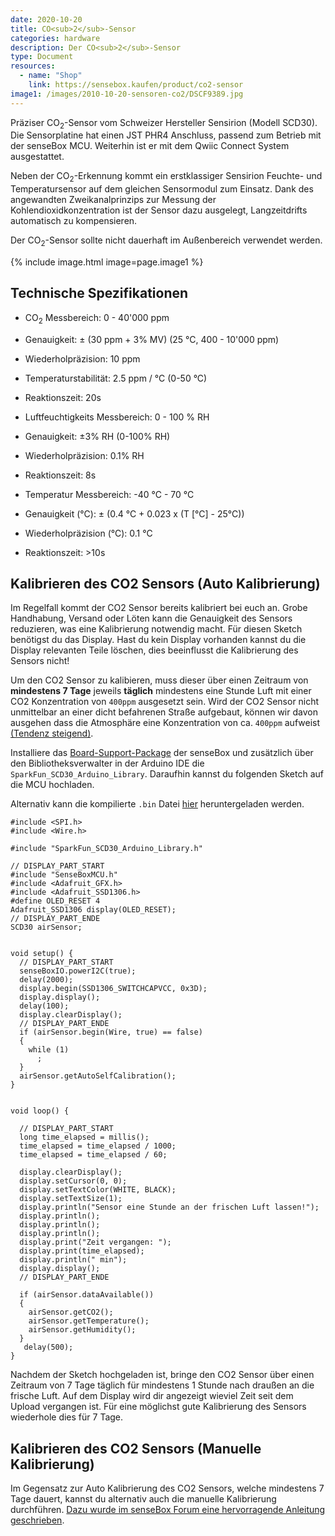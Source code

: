 ```yaml
---
date: 2020-10-20
title: CO<sub>2</sub>-Sensor
categories: hardware
description: Der CO<sub>2</sub>-Sensor
type: Document
resources:
  - name: "Shop"
    link: https://sensebox.kaufen/product/co2-sensor
image1: /images/2010-10-20-sensoren-co2/DSCF9389.jpg
---
```


Präziser CO<sub>2</sub>-Sensor vom Schweizer Hersteller Sensirion (Modell SCD30). Die Sensorplatine hat einen JST PHR4 Anschluss, passend zum Betrieb mit der senseBox MCU. Weiterhin ist er mit dem Qwiic Connect System ausgestattet.

Neben der CO<sub>2</sub>-Erkennung kommt ein erstklassiger Sensirion Feuchte- und Temperatursensor auf dem gleichen Sensormodul zum Einsatz. Dank des angewandten Zweikanalprinzips zur Messung der Kohlendioxidkonzentration ist der Sensor dazu ausgelegt, Langzeitdrifts automatisch zu kompensieren.

Der CO<sub>2</sub>-Sensor sollte nicht dauerhaft im Außenbereich verwendet werden. 

{% include image.html image=page.image1 %}

## Technische Spezifikationen

- CO<sub>2</sub> Messbereich: 0 - 40'000 ppm
- Genauigkeit: ± (30 ppm + 3% MV) (25 °C, 400 - 10'000 ppm)
- Wiederholpräzision: 10 ppm
- Temperaturstabilität: 2.5 ppm / °C (0-50 °C)
- Reaktionszeit: 20s

- Luftfeuchtigkeits Messbereich: 0 - 100 % RH
- Genauigkeit: ±3% RH (0-100% RH)
- Wiederholpräzision: 0.1% RH
- Reaktionszeit: 8s

- Temperatur Messbereich: -40 °C - 70 °C
- Genauigkeit (°C): ± (0.4 °C + 0.023 x (T [°C] - 25°C))
- Wiederholpräzision (°C): 0.1 °C
- Reaktionszeit: >10s


## Kalibrieren des CO2 Sensors (Auto Kalibrierung)

Im Regelfall kommt der CO2 Sensor bereits kalibriert bei euch an. Grobe Handhabung, Versand oder Löten kann die Genauigkeit des Sensors reduzieren, was eine Kalibrierung notwendig macht. Für diesen Sketch benötigst du das Display. Hast du kein Display vorhanden kannst du die Display relevanten Teile löschen, dies beeinflusst die Kalibrierung des Sensors nicht!

Um den CO2 Sensor zu kalibieren, muss dieser über einen Zeitraum von **mindestens 7 Tage** jeweils **täglich** mindestens eine Stunde Luft mit einer CO2 Konzentration von `400ppm` ausgesetzt sein. Wird der CO2 Sensor nicht unmittelbar an einer dicht befahrenen Straße aufgebaut, können wir davon ausgehen dass die Atmosphäre eine Konzentration von ca. `400ppm` aufweist <a href="https://www.esrl.noaa.gov/gmd/ccgg/trends//">(Tendenz steigend)</a>. 

Installiere das [Board-Support-Package](https://docs.sensebox.de/arduino/board-support-package-installieren/) der senseBox und zusätzlich über den Bibliotheksverwalter in der Arduino IDE die `SparkFun_SCD30_Arduino_Library`. Daraufhin kannst du folgenden Sketch auf die MCU hochladen.  

Alternativ kann die kompilierte `.bin` Datei [hier](/docs/sensebox_co2_calibrate.bin) heruntergeladen werden.

```arduino 
#include <SPI.h>
#include <Wire.h>

#include "SparkFun_SCD30_Arduino_Library.h"

// DISPLAY_PART_START
#include "SenseBoxMCU.h"
#include <Adafruit_GFX.h>
#include <Adafruit_SSD1306.h>
#define OLED_RESET 4
Adafruit_SSD1306 display(OLED_RESET);
// DISPLAY_PART_ENDE
SCD30 airSensor;


void setup() {
  // DISPLAY_PART_START
  senseBoxIO.powerI2C(true);
  delay(2000);
  display.begin(SSD1306_SWITCHCAPVCC, 0x3D);
  display.display();
  delay(100);
  display.clearDisplay();
  // DISPLAY_PART_ENDE
  if (airSensor.begin(Wire, true) == false)
  {
    while (1)
      ;
  }
  airSensor.getAutoSelfCalibration();
}


void loop() {

  // DISPLAY_PART_START
  long time_elapsed = millis();
  time_elapsed = time_elapsed / 1000;
  time_elapsed = time_elapsed / 60;

  display.clearDisplay();
  display.setCursor(0, 0);
  display.setTextColor(WHITE, BLACK);
  display.setTextSize(1);
  display.println("Sensor eine Stunde an der frischen Luft lassen!");
  display.println();
  display.println();
  display.println();
  display.print("Zeit vergangen: ");
  display.print(time_elapsed);
  display.println(" min");
  display.display();
  // DISPLAY_PART_ENDE

  if (airSensor.dataAvailable())
  {
    airSensor.getCO2();
    airSensor.getTemperature();
    airSensor.getHumidity();
  }
   delay(500);
}
```

Nachdem der Sketch hochgeladen ist, bringe den CO2 Sensor über einen Zeitraum von 7 Tage täglich für mindestens 1 Stunde nach draußen an die frische Luft. Auf dem Display wird dir angezeigt wieviel Zeit seit dem Upload vergangen ist. Für eine möglichst gute Kalibrierung des Sensors wiederhole dies für 7 Tage.

## Kalibrieren des CO2 Sensors (Manuelle Kalibrierung)

Im Gegensatz zur Auto Kalibrierung des CO2 Sensors, welche mindestens 7 Tage dauert, kannst du alternativ auch die manuelle Kalibrierung durchführen. [Dazu wurde im senseBox Forum eine hervorragende Anleitung geschrieben](https://forum.sensebox.de/t/co2-ampel-kalibrieren/1108).